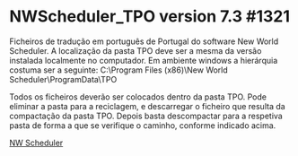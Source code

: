 # NWScheduler_TPO version 7.3 #1321

Ficheiros de tradução em português de Portugal do software New World Scheduler.
A localização da pasta TPO deve ser a mesma da versão instalada localmente no computador. Em ambiente windows a hierárquia costuma ser a seguinte:
C:\Program Files (x86)\New World Scheduler\ProgramData\TPO

Todos os ficheiros deverão ser colocados dentro da pasta TPO. Pode eliminar a pasta para a reciclagem, e descarregar o ficheiro que resulta da compactação da pasta TPO. Depois basta descompactar para a respetiva pasta de forma a que se verifique o caminho, conforme indicado acima.

[NW Scheduler](https://nwscheduler.com/)

